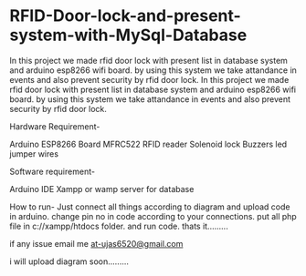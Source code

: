 # RFID-Door-lock-and-present-system-with-MySql-Database
In this project we made rfid door lock with present list in database system and arduino esp8266 wifi board. by using this system we take attandance in events and also prevent security by rfid door lock.
In this project we made rfid door lock with present list in database system and arduino esp8266 wifi board. by using this system we take attandance in events and also prevent security by rfid door lock.

Hardware Requirement-

Arduino ESP8266 Board
MFRC522 RFID reader
Solenoid lock
Buzzers
led
jumper wires

Software requirement-

Arduino IDE
Xampp or wamp server for database

How to run-
Just connect all things according to diagram and upload code in arduino. change pin no in code according to your connections.
put all php file in c://xampp/htdocs folder. and run code. thats it.........

if any issue email me at-ujas6520@gmail.com


i will upload diagram soon.........

